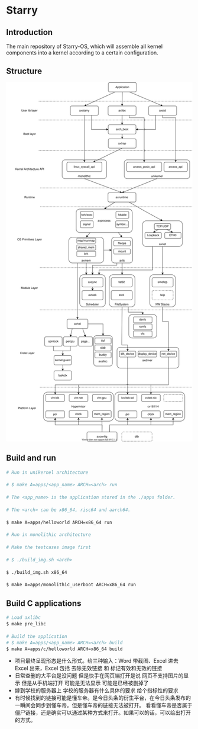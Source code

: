 # Starry

## Introduction

The main repository of Starry-OS, which will assemble all kernel components into a kernel according to a certain configuration.

## Structure

![avatar](./doc/figures/Starry.svg)

## Build and run

```sh
# Run in unikernel architecture

# $ make A=apps/<app_name> ARCH=<arch> run

# The <app_name> is the application stored in the ./apps folder.

# The <arch> can be x86_64, risc64 and aarch64.

$ make A=apps/helloworld ARCH=x86_64 run

# Run in monolithic architecture

# Make the testcases image first

# $ ./build_img.sh <arch>

$ ./build_img.sh x86_64

$ make A=apps/monolithic_userboot ARCH=x86_64 run
```

## Build C applications

```sh
# Load axlibc
$ make pre_libc

# Build the application
# $ make A=apps/<app_name> ARCH=<arch> build
$ make A=apps/c/helloworld ARCH=x86_64 build
```



* 项目最终呈现形态是什么形式。给三种输入：Word 带截图、Excel 进去 Excel 出来，Excel 包括 去除无效链接 和 标记有效和无效的链接
* 日常查删的大平台是没问题  但是快手在网页端打开是说 网页不支持图片的显示  但是从手机端打开  可能是无法显示  可能是已经被删掉了
* 嫁到学校的服务器上  学校的服务器有什么具体的要求   给个指标性的要求
* 有时候找到的链接可能是懂车帝。是今日头条的衍生平台，在今日头条发布的一瞬间会同步到懂车帝。但是懂车帝的链接无法被打开。 看看懂车帝是否属于僵尸链接，还是确实可以通过某种方式来打开。如果可以的话，可以给出打开的方式。
